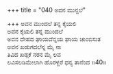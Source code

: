 +++
title = "040 ಅವನ ಮುನ್ದಲೆ"

+++
ಅವನ ಮುಂದಲೆ ತನ್ನ ಕೈಯಲಿ  
ಅವನ ಕೈಯಲಿ ತನ್ನ ಮುಂದಲೆ  
ಅವನ ದೇಹದ ಘಾಯವೆನ್ನಯ ಘಾಯ ಚುಂಬಿಸುತ  
ಅವನ ಖಡುಗದಲೆನ್ನ ಮೈ ನಾ  
ತಿವಿದ ಖಡ್ಗಕೆ ನರನ ಮೈ ಲವ  
ಲವಿಸಲಡಿಮೇಲಾಗಿ ಹೊರಳ್ದರೆ ಧನ್ಯ ತಾನೆಂದ     ॥40॥